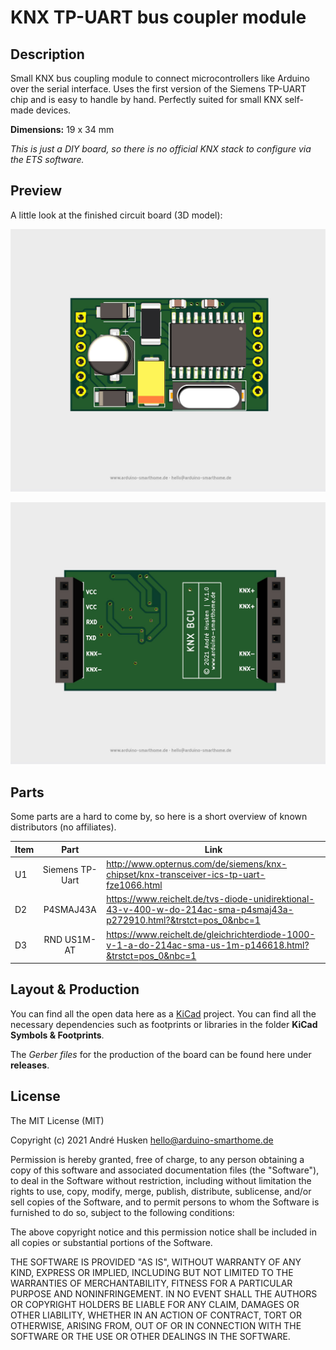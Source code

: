 # KNX TP-UART bus coupler module

## Description

Small KNX bus coupling module to connect microcontrollers like Arduino over the serial interface. Uses the first version of the Siemens TP-UART chip and is easy to handle by hand. Perfectly suited for small KNX self-made devices.

**Dimensions:** 19 x 34 mm

*This is just a DIY board, so there is no official KNX stack to configure via the ETS software.*

## Preview

A little look at the finished circuit board (3D model):

![](https://github.com/ArduinoSmarthomeDe/pcb-knx-bcu/blob/main/preview.jpg)

![](https://github.com/ArduinoSmarthomeDe/pcb-knx-bcu/blob/main/preview-back.jpg)

## Parts

Some parts are a hard to come by, so here is a short overview of known distributors (no affiliates).

| Item      | Part                    | Link  |
| --------- |:-----------------------:| ----- |
| U1        | Siemens TP-Uart         | http://www.opternus.com/de/siemens/knx-chipset/knx-transceiver-ics-tp-uart-fze1066.html |
| D2        | P4SMAJ43A               | https://www.reichelt.de/tvs-diode-unidirektional-43-v-400-w-do-214ac-sma-p4smaj43a-p272910.html?&trstct=pos_0&nbc=1 |
| D3        | RND US1M-AT             | https://www.reichelt.de/gleichrichterdiode-1000-v-1-a-do-214ac-sma-us-1m-p146618.html?&trstct=pos_0&nbc=1 |

## Layout & Production 

You can find all the open data here as a [KiCad](http://kicad.github.io) project. You can find all the necessary dependencies such as footprints or libraries in the folder **KiCad Symbols & Footprints**.

The *Gerber files* for the production of the board can be found here under **releases**.

## License

The MIT License (MIT)

Copyright (c) 2021 André Husken hello@arduino-smarthome.de

Permission is hereby granted, free of charge, to any person obtaining a copy of this software and associated documentation files (the "Software"), to deal in the Software without restriction, including without limitation the rights to use, copy, modify, merge, publish, distribute, sublicense, and/or sell copies of the Software, and to permit persons to whom the Software is furnished to do so, subject to the following conditions:

The above copyright notice and this permission notice shall be included in all copies or substantial portions of the Software.

THE SOFTWARE IS PROVIDED "AS IS", WITHOUT WARRANTY OF ANY KIND, EXPRESS OR IMPLIED, INCLUDING BUT NOT LIMITED TO THE WARRANTIES OF MERCHANTABILITY, FITNESS FOR A PARTICULAR PURPOSE AND NONINFRINGEMENT. IN NO EVENT SHALL THE AUTHORS OR COPYRIGHT HOLDERS BE LIABLE FOR ANY CLAIM, DAMAGES OR OTHER LIABILITY, WHETHER IN AN ACTION OF CONTRACT, TORT OR OTHERWISE, ARISING FROM, OUT OF OR IN CONNECTION WITH THE SOFTWARE OR THE USE OR OTHER DEALINGS IN THE SOFTWARE.

